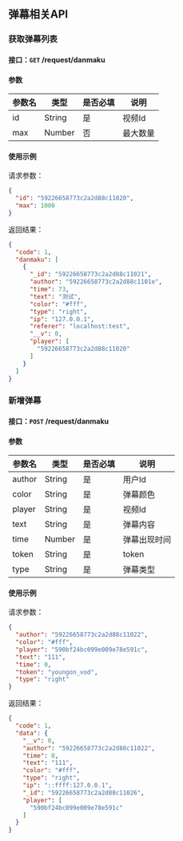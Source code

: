 ## 弹幕相关API
### 获取弹幕列表
#### 接口：`GET` /request/danmaku
#### 参数



参数名 | 类型 | 是否必填 | 说明
--- | --- | --- | ---
id | String | 是 | 视频Id
max | Number | 否 | 最大数量



#### 使用示例

请求参数：

```json
{
  "id": "59226658773c2a2d88c11020",
  "max": 1000
}
```

返回结果：

```json
{
  "code": 1,
  "danmaku": [
    {
      "_id": "59226658773c2a2d88c11021",
      "author": "59226658773c2a2d88c1101e",
      "time": 73,
      "text": "测试",
      "color": "#fff",
      "type": "right",
      "ip": "127.0.0.1",
      "referer": "localhost:test",
      "__v": 0,
      "player": [
        "59226658773c2a2d88c11020"
      ]
    }
  ]
}
```
### 新增弹幕
#### 接口：`POST` /request/danmaku
#### 参数



参数名 | 类型 | 是否必填 | 说明
--- | --- | --- | ---
author | String | 是 | 用户Id
color | String | 是 | 弹幕颜色
player | String | 是 | 视频Id
text | String | 是 | 弹幕内容
time | Number | 是 | 弹幕出现时间
token | String | 是 | token
type | String | 是 | 弹幕类型



#### 使用示例

请求参数：

```json
{
  "author": "59226658773c2a2d88c11022",
  "color": "#fff",
  "player": "590bf24bc099e009e78e591c",
  "text": "111",
  "time": 0,
  "token": "youngon_vod",
  "type": "right"
}
```

返回结果：

```json
{
  "code": 1,
  "data": {
    "__v": 0,
    "author": "59226658773c2a2d88c11022",
    "time": 0,
    "text": "111",
    "color": "#fff",
    "type": "right",
    "ip": "::ffff:127.0.0.1",
    "_id": "59226658773c2a2d88c11026",
    "player": [
      "590bf24bc099e009e78e591c"
    ]
  }
}
```